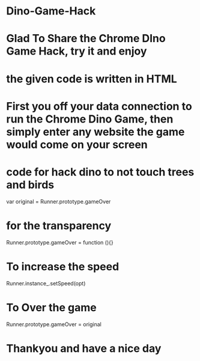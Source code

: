 # Dino-Game-Hack
# Glad To Share the Chrome DIno Game Hack, try it and enjoy 
# the given code is written in HTML
# First you off your data connection to run the Chrome Dino Game, then simply enter any website the game would come on your screen 

# code for hack dino to not touch trees and birds

var original = Runner.prototype.gameOver 

# for the transparency 

Runner.prototype.gameOver = function (){}

# To increase the speed 

Runner.instance_.setSpeed(opt)

# To Over the game 

Runner.prototype.gameOver = original 


# Thankyou and have a nice day 
